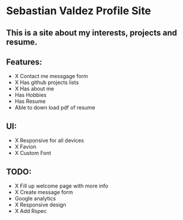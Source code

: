 # Sebastian Valdez Profile Site

## This is a site about my interests, projects and resume.

## Features:

- X Contact me messgage form
- X Has github projects lists
- X Has about me
- Has Hobbies
- Has Resume
- Able to down load pdf of resume

## UI:

- X Responsive for all devices
- X Favion
- X Custom Font

## TODO:

- X Fill up welcome page with more info
- X Create message form
- Google analytics
- X Responsive design
- X Add Rspec

